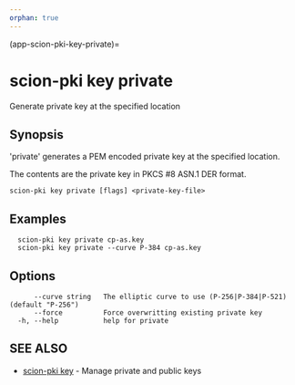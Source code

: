 ```yaml
---
orphan: true
---
```


(app-scion-pki-key-private)=

# scion-pki key private

Generate private key at the specified location
## Synopsis

'private' generates a PEM encoded private key at the specified location.

The contents are the private key in PKCS #8 ASN.1 DER format.


```
scion-pki key private [flags] <private-key-file>
```
## Examples

```
  scion-pki key private cp-as.key
  scion-pki key private --curve P-384 cp-as.key
```
## Options

```
      --curve string   The elliptic curve to use (P-256|P-384|P-521) (default "P-256")
      --force          Force overwritting existing private key
  -h, --help           help for private
```
## SEE ALSO

* [scion-pki key](scion-pki_key.md)	 - Manage private and public keys

